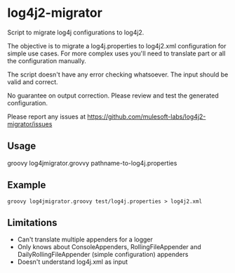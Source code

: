 # log4j2-migrator
Script to migrate log4j configurations to log4j2.

The objective is to migrate a log4j.properties to log4j2.xml configuration for simple use cases. For more complex uses you'll need to translate part or all the configuration manually.

The script doesn't have any error checking whatsoever. The input should be valid and correct.

No guarantee on output correction. Please review and test the generated configuration.

Please report any issues at https://github.com/mulesoft-labs/log4j2-migrator/issues

## Usage
groovy log4jmigrator.grovvy pathname-to-log4j.properties

## Example

```
groovy log4jmigrator.groovy test/log4j.properties > log4j2.xml

```

## Limitations
* Can't translate multiple appenders for a logger
* Only knows about ConsoleAppenders, RollingFileAppender and DailyRollingFileAppender (simple configuration) appenders 
* Doesn't understand log4j.xml as input

